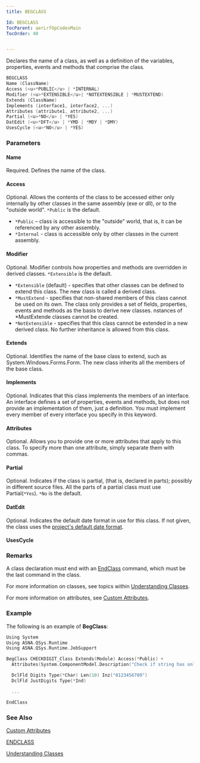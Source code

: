 ```yaml
---
title: BEGCLASS

Id: BEGCLASS
TocParent: aerLrfOpCodesMain
TocOrder: 40


---
```


Declares the name of a class, as well as a definition of the variables, properties, events and methods that comprise the class.

```c
BEGCLASS
Name (ClassName)
Access (<u>*PUBLIC</u> | *INTERNAL)
Modifier (<u>*EXTENSIBLE</u>| *NOTEXTENSIBLE | *MUSTEXTEND)
Extends (ClassName)
Implements (interface1, interface2, ...)
Attributes (attribute1, attribute2, ...)
Partial (<u>*NO</u> | *YES)
DatEdit (<u>*DFT</u> | *YMD | *MDY | *DMY)
UsesCycle (<u>*NO</u> | *YES)
```

### Parameters

#### Name

Required. Defines the name of the class.

#### Access

Optional. Allows the contents of the class to be accessed either only internally by other classes in the same assembly (exe or dll), or to the "outside world". `*Public` is the default.

- `*Public` – class is accessible to the "outside" world, that is, it can be referenced by any other assembly.
- `*Internal` - class is accessible only by other classes in the current assembly.

#### Modifier

Optional. Modifier controls how properties and methods are overridden in derived classes. `*Extensible` is the default.

- `*Extensible` (default) - specifies that other classes can be defined to extend this class. The new class is called a derived class.
- `*MustExtend` - specifies that non-shared members of this class cannot be used on its own. The class only provides a set of fields, properties, events and methods as the basis to derive new classes. nstances of *MustExtende classes cannot be created.
- `*NotExtensible` - specifies that this class cannot be extended in a new derived class. No further inheritance is allowed from this class.

#### Extends

Optional. Identifies the name of the base class to extend, such as System.Windows.Forms.Form. The new class inherits all the members of the base class.

#### Implements

Optional. Indicates that this class implements the members of an interface. An interface defines a set of properties, events and methods, but does not provide an implementation of them, just a definition. You must implement every member of every interface you specify in this keyword.

#### Attributes

Optional. Allows you to provide one or more attributes that apply to this class. To specify more than one attribute, simply separate them with commas.

#### Partial

Optional. Indicates if the class is partial, (that is, declared in parts); possibly in different source files. All the parts of a partial class must use Partial(`*Yes`). `*No` is the default.

#### DatEdit

Optional. Indicates the default date format in use for this class. If not given, the class uses the [project's default date format](ecrVsProjConfig.html#default-datedit-format).

#### UsesCycle

### Remarks

A class declaration must end with an [EndClass](ENDCLASS.html) command, which must be the last command in the class.

For more information on classes, see topics within [Understanding Classes](ecrTourUnderstandingClassesMain.html).

For more information on attributes, see [Custom Attributes](ecrConCustomAttributes.html).

### Example

The following is an example of **BegClass**:

```c
Using System
Using ASNA.QSys.Runtime
Using ASNA.QSys.Runtime.JobSupport

BegClass CHECKDIGIT_Class Extends(Module) Access(*Public) +
  Attributes(System.ComponentModel.Description("Check if string has only digits"))

  DclFld Digits Type(*Char) Len(10) Inz("0123456789")
  DclFld JustDigits Type(*Ind)

  ...

EndClass
```

### See Also

[Custom Attributes](ecrConCustomAttributes.html)

[ENDCLASS](ENDCLASS.html)

[Understanding Classes](ecrTourUnderstandingClassesMain.html)

